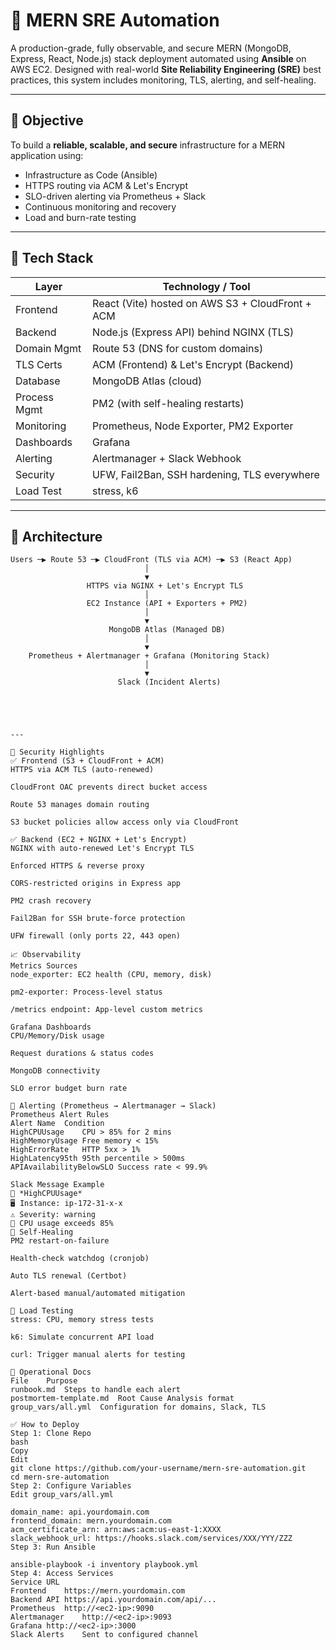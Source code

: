 # 🚀 MERN SRE Automation

A production-grade, fully observable, and secure MERN (MongoDB, Express, React, Node.js) stack deployment automated using **Ansible** on AWS EC2. Designed with real-world **Site Reliability Engineering (SRE)** best practices, this system includes monitoring, TLS, alerting, and self-healing.

---

## 🎯 Objective

To build a **reliable, scalable, and secure** infrastructure for a MERN application using:

- Infrastructure as Code (Ansible)
- HTTPS routing via ACM & Let's Encrypt
- SLO-driven alerting via Prometheus + Slack
- Continuous monitoring and recovery
- Load and burn-rate testing

---

## 🧰 Tech Stack

| Layer       | Technology / Tool                                |
|-------------|---------------------------------------------------|
| Frontend    | React (Vite) hosted on AWS S3 + CloudFront + ACM |
| Backend     | Node.js (Express API) behind NGINX (TLS)         |
| Domain Mgmt | Route 53 (DNS for custom domains)                |
| TLS Certs   | ACM (Frontend) & Let's Encrypt (Backend)         |
| Database    | MongoDB Atlas (cloud)                 |
| Process Mgmt| PM2 (with self-healing restarts)                 |
| Monitoring  | Prometheus, Node Exporter, PM2 Exporter          |
| Dashboards  | Grafana                                          |
| Alerting    | Alertmanager + Slack Webhook                     |
| Security    | UFW, Fail2Ban, SSH hardening, TLS everywhere     |
| Load Test   | stress, k6                                       |

---

## 🧱 Architecture

```text
Users ─▶ Route 53 ─▶ CloudFront (TLS via ACM) ─▶ S3 (React App)
                              │
                              ▼
                 HTTPS via NGINX + Let's Encrypt TLS
                              │
                 EC2 Instance (API + Exporters + PM2)
                              │
                              ▼
                      MongoDB Atlas (Managed DB)
                              │
                              ▼
    Prometheus + Alertmanager + Grafana (Monitoring Stack)
                              │
                              ▼
                        Slack (Incident Alerts)





---

🔐 Security Highlights
✅ Frontend (S3 + CloudFront + ACM)
HTTPS via ACM TLS (auto-renewed)

CloudFront OAC prevents direct bucket access

Route 53 manages domain routing

S3 bucket policies allow access only via CloudFront

✅ Backend (EC2 + NGINX + Let's Encrypt)
NGINX with auto-renewed Let's Encrypt TLS

Enforced HTTPS & reverse proxy

CORS-restricted origins in Express app

PM2 crash recovery

Fail2Ban for SSH brute-force protection

UFW firewall (only ports 22, 443 open)

📈 Observability
Metrics Sources
node_exporter: EC2 health (CPU, memory, disk)

pm2-exporter: Process-level status

/metrics endpoint: App-level custom metrics

Grafana Dashboards
CPU/Memory/Disk usage

Request durations & status codes

MongoDB connectivity

SLO error budget burn rate

🔔 Alerting (Prometheus → Alertmanager → Slack)
Prometheus Alert Rules
Alert Name	Condition
HighCPUUsage	CPU > 85% for 2 mins
HighMemoryUsage	Free memory < 15%
HighErrorRate	HTTP 5xx > 1%
HighLatency95th	95th percentile > 500ms
APIAvailabilityBelowSLO	Success rate < 99.9%

Slack Message Example
🔔 *HighCPUUsage*
🖥 Instance: ip-172-31-x-x
⚠ Severity: warning
📝 CPU usage exceeds 85%
🔁 Self-Healing
PM2 restart-on-failure

Health-check watchdog (cronjob)

Auto TLS renewal (Certbot)

Alert-based manual/automated mitigation

🧪 Load Testing
stress: CPU, memory stress tests

k6: Simulate concurrent API load

curl: Trigger manual alerts for testing

📘 Operational Docs
File	Purpose
runbook.md	Steps to handle each alert
postmortem-template.md	Root Cause Analysis format
group_vars/all.yml	Configuration for domains, Slack, TLS

✅ How to Deploy
Step 1: Clone Repo
bash
Copy
Edit
git clone https://github.com/your-username/mern-sre-automation.git
cd mern-sre-automation
Step 2: Configure Variables
Edit group_vars/all.yml

domain_name: api.yourdomain.com
frontend_domain: mern.yourdomain.com
acm_certificate_arn: arn:aws:acm:us-east-1:XXXX
slack_webhook_url: https://hooks.slack.com/services/XXX/YYY/ZZZ
Step 3: Run Ansible

ansible-playbook -i inventory playbook.yml
Step 4: Access Services
Service	URL
Frontend	https://mern.yourdomain.com
Backend API	https://api.yourdomain.com/api/...
Prometheus	http://<ec2-ip>:9090
Alertmanager	http://<ec2-ip>:9093
Grafana	http://<ec2-ip>:3000
Slack Alerts	Sent to configured channel


